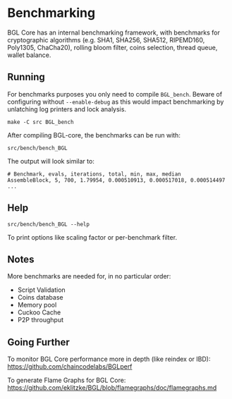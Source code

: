 Benchmarking
============

BGL Core has an internal benchmarking framework, with benchmarks
for cryptographic algorithms (e.g. SHA1, SHA256, SHA512, RIPEMD160, Poly1305, ChaCha20), rolling bloom filter, coins selection,
thread queue, wallet balance.

Running
---------------------

For benchmarks purposes you only need to compile `BGL_bench`. Beware of configuring without `--enable-debug` as this would impact
benchmarking by unlatching log printers and lock analysis.

    make -C src BGL_bench

After compiling BGL-core, the benchmarks can be run with:

    src/bench/bench_BGL

The output will look similar to:
```
# Benchmark, evals, iterations, total, min, max, median
AssembleBlock, 5, 700, 1.79954, 0.000510913, 0.000517018, 0.000514497
...
```

Help
---------------------

    src/bench/bench_BGL --help

To print options like scaling factor or per-benchmark filter.

Notes
---------------------
More benchmarks are needed for, in no particular order:
- Script Validation
- Coins database
- Memory pool
- Cuckoo Cache
- P2P throughput

Going Further
--------------------

To monitor BGL Core performance more in depth (like reindex or IBD): https://github.com/chaincodelabs/BGLperf

To generate Flame Graphs for BGL Core: https://github.com/eklitzke/BGL/blob/flamegraphs/doc/flamegraphs.md
